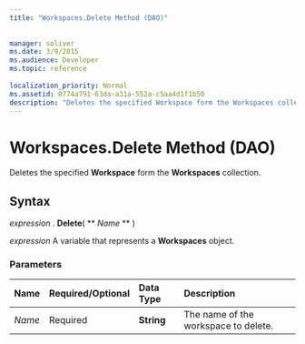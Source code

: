 ```yaml
---
title: "Workspaces.Delete Method (DAO)"
 
 
manager: soliver
ms.date: 3/9/2015
ms.audience: Developer
ms.topic: reference
  
localization_priority: Normal
ms.assetid: 0774a791-63da-a31a-552a-c5aa4d1f1b50
description: "Deletes the specified Workspace form the Workspaces collection."
---
```


# Workspaces.Delete Method (DAO)

Deletes the specified **Workspace** form the **Workspaces** collection. 
  
## Syntax

 *expression*  . **Delete**( ** *Name* ** ) 
  
 *expression*  A variable that represents a **Workspaces** object. 
  
### Parameters

|**Name**|**Required/Optional**|**Data Type**|**Description**|
|:-----|:-----|:-----|:-----|
| _Name_ <br/> |Required  <br/> |**String** <br/> |The name of the workspace to delete.  <br/> |
   

